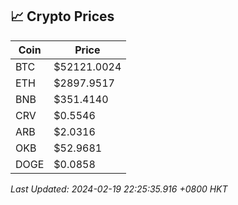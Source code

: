 ## 📈 Crypto Prices

| Coin | Price |
| ---- | ----- |
| BTC | $52121.0024 |
| ETH | $2897.9517 |
| BNB | $351.4140 |
| CRV | $0.5546 |
| ARB | $2.0316 |
| OKB | $52.9681 |
| DOGE | $0.0858 |

_Last Updated: 2024-02-19 22:25:35.916 +0800 HKT_